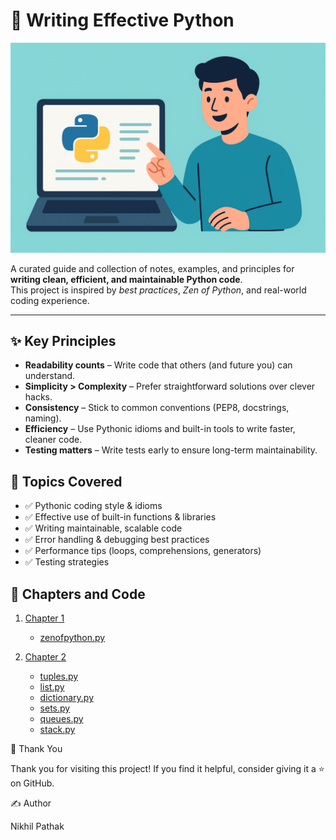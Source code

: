 # 🐍 Writing Effective Python

![Effective Python](public/pythonIntro.png)

A curated guide and collection of notes, examples, and principles for **writing clean, efficient, and maintainable Python code**.  
This project is inspired by *best practices*, *Zen of Python*, and real-world coding experience.

---

## ✨ Key Principles
- **Readability counts** – Write code that others (and future you) can understand.  
- **Simplicity > Complexity** – Prefer straightforward solutions over clever hacks.  
- **Consistency** – Stick to common conventions (PEP8, docstrings, naming).  
- **Efficiency** – Use Pythonic idioms and built-in tools to write faster, cleaner code.  
- **Testing matters** – Write tests early to ensure long-term maintainability.  

## 📖 Topics Covered
- ✅ Pythonic coding style & idioms  
- ✅ Effective use of built-in functions & libraries  
- ✅ Writing maintainable, scalable code  
- ✅ Error handling & debugging best practices  
- ✅ Performance tips (loops, comprehensions, generators)  
- ✅ Testing strategies 


## 📘 Chapters and Code
1. [Chapter 1](./chapter%201/)
   - [zenofpython.py](./chapter%201/zenofpython.py)

2. [Chapter 2](./chapter%202/)
   - [tuples.py](./chapter%202/tuples.py)
   - [list.py](./chapter%202/list.py)
   - [dictionary.py](./chapter%202/dictionary.py)
   - [sets.py](./chapter%202/sets.py)
   - [queues.py](./chapter%202/queues.py)
   - [stack.py](./chapter%202/stack.py)



🙏 Thank You

Thank you for visiting this project!
If you find it helpful, consider giving it a ⭐ on GitHub.


✍️ Author

Nikhil Pathak
